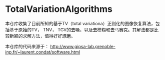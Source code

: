 # TotalVariationAlgorithms

本仓库收集了目前所知的基于TV（total variationa）正则化的图像恢复算法，包括基于原始的TV， TNV， TGV的去噪，以及去模糊和去马赛克。其解法都是比较新颖的求解方法，值得好好琢磨。

本仓库的代码来源于：
http://www.gipsa-lab.grenoble-inp.fr/~laurent.condat/software.html

